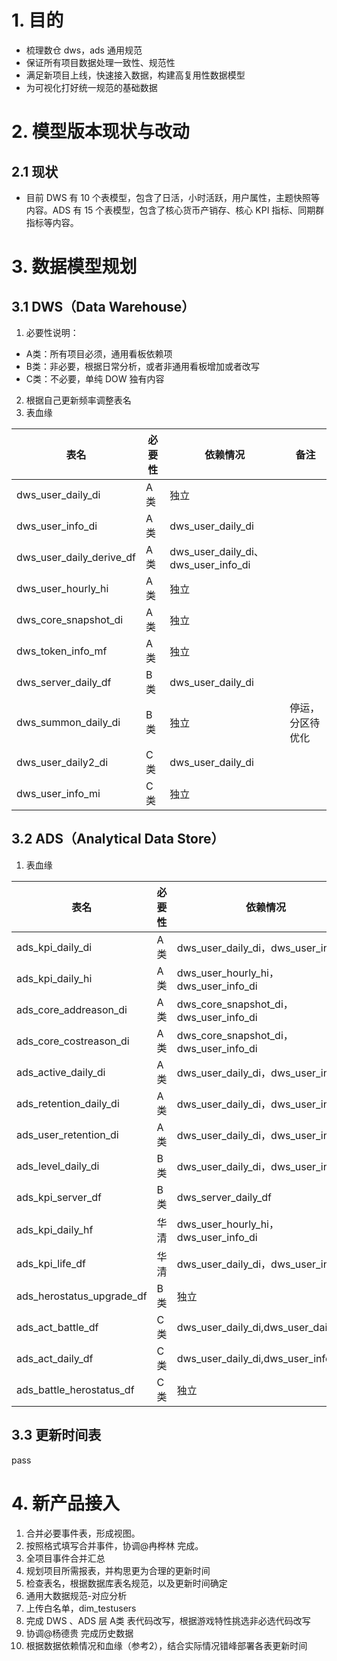 # 1. 目的
- 梳理数仓 dws，ads 通用规范
- 保证所有项目数据处理一致性、规范性
- 满足新项目上线，快速接入数据，构建高复用性数据模型
- 为可视化打好统一规范的基础数据

# 2. 模型版本现状与改动
## 2.1 现状
- 目前 DWS 有 10 个表模型，包含了日活，小时活跃，用户属性，主题快照等内容。ADS 有 15 个表模型，包含了核心货币产销存、核心 KPI 指标、同期群指标等内容。

# 3. 数据模型规划
## 3.1 DWS（Data Warehouse）
1. 必要性说明：
  - A类：所有项目必须，通用看板依赖项
  - B类：非必要，根据日常分析，或者非通用看板增加或者改写
  - C类：不必要，单纯 DOW 独有内容
2. 根据自己更新频率调整表名
3. 表血缘

|表名|必要性|依赖情况|备注|
|--------|--------|--------|--------|
|dws_user_daily_di|A类|独立||
|dws_user_info_di|A类|dws_user_daily_di||
|dws_user_daily_derive_df|A类|dws_user_daily_di、dws_user_info_di||
|dws_user_hourly_hi|A类|独立||
|dws_core_snapshot_di|A类|独立||
|dws_token_info_mf|A类|独立||
|dws_server_daily_df|B类|dws_user_daily_di||
|dws_summon_daily_di|B类|独立|停运，分区待优化|
|dws_user_daily2_di|C类|dws_user_daily_di||
|dws_user_info_mi|C类|独立||


## 3.2 ADS（Analytical Data Store）
1. 表血缘

|表名|必要性|依赖情况|
|--------|--------|--------|
|ads_kpi_daily_di|A类|dws_user_daily_di，dws_user_info_di|
|ads_kpi_daily_hi|A类|dws_user_hourly_hi，dws_user_info_di|
|ads_core_addreason_di|A类|dws_core_snapshot_di，dws_user_info_di|
|ads_core_costreason_di|A类|dws_core_snapshot_di，dws_user_info_di|
|ads_active_daily_di|A类|dws_user_daily_di，dws_user_info_di|
|ads_retention_daily_di|A类|dws_user_daily_di，dws_user_info_di|
|ads_user_retention_di|A类|dws_user_daily_di，dws_user_info_di|
|ads_level_daily_di|B类|dws_user_daily_di，dws_user_info_di|
|ads_kpi_server_df|B类|dws_server_daily_df|
|ads_kpi_daily_hf|华清|dws_user_hourly_hi，dws_user_info_di|
|ads_kpi_life_df|华清|dws_user_daily_di，dws_user_info_di|
|ads_herostatus_upgrade_df|B类|独立|
|ads_act_battle_df|C类|dws_user_daily_di,dws_user_daily2_di|
|ads_act_daily_df|C类|dws_user_daily_di,dws_user_info_di|
|ads_battle_herostatus_df|C类|独立|

## 3.3 更新时间表
pass

# 4. 新产品接入
1. 合并必要事件表，形成视图。
  1. 按照格式填写合并事件，协调@冉桦林 完成。
  2. 全项目事件合并汇总
2. 规划项目所需报表，并构思更为合理的更新时间
3. 检查表名，根据数据库表名规范，以及更新时间确定
  1. 通用大数据规范-对应分析
4. 上传白名单，dim_testusers
5. 完成 DWS 、ADS 层 A类 表代码改写，根据游戏特性挑选非必选代码改写
6. 协调@杨德贵 完成历史数据
7. 根据数据依赖情况和血缘（参考2），结合实际情况错峰部署各表更新时间